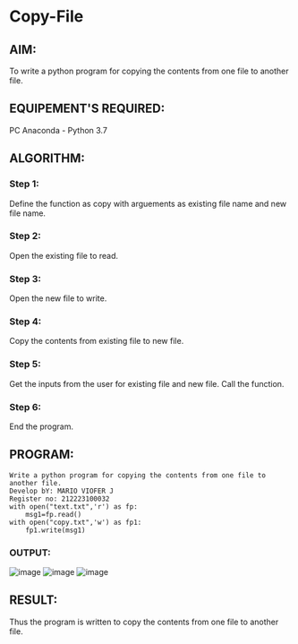 # Copy-File
## AIM:
To write a python program for copying the contents from one file to another file.
## EQUIPEMENT'S REQUIRED: 
PC
Anaconda - Python 3.7
## ALGORITHM: 
### Step 1:
Define the function as copy with arguements as existing file name and new file name.
### Step 2: 
 Open the existing file to read.
### Step 3: 
Open the new file to write.
### Step 4:  
Copy the contents from existing file to new file.
### Step 5: 
Get the inputs from the user for existing file and new file. Call the function.
### Step 6: 
End the program.
## PROGRAM:
~~~
Write a python program for copying the contents from one file to another file.
Develop bY: MARIO VIOFER J
Register no: 212223100032
with open("text.txt",'r') as fp:
    msg1=fp.read()
with open("copy.txt",'w') as fp1:
    fp1.write(msg1)
~~~
### OUTPUT:
![image](https://github.com/Mario-Viofer-J/Copy-File/assets/144979232/988ae970-e8f6-4814-a6d5-1fd8a7d2ef24)
![image](https://github.com/Mario-Viofer-J/Copy-File/assets/144979232/3fa421cc-5688-4908-ad9d-f2aa3f76f4a4)
![image](https://github.com/Mario-Viofer-J/Copy-File/assets/144979232/40cf815c-0fec-4637-ad15-d3d971515dc6)



## RESULT:
Thus the program is written to copy the contents from one file to another file.
